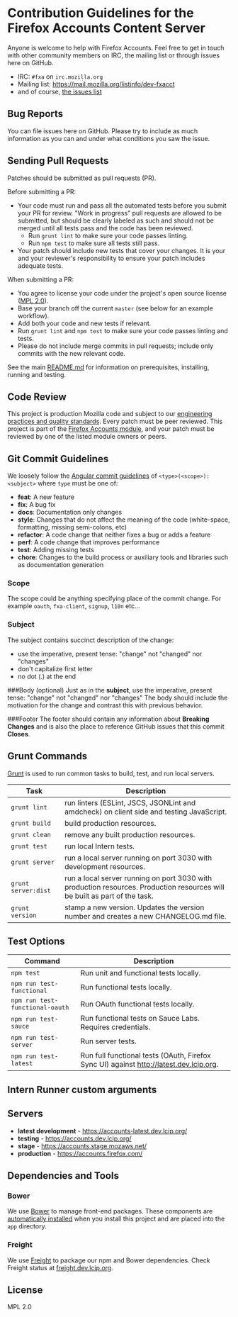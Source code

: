 # Contribution Guidelines for the Firefox Accounts Content Server

Anyone is welcome to help with Firefox Accounts. Feel free to get in touch with other community members on IRC, the
mailing list or through issues here on GitHub.

- IRC: `#fxa` on `irc.mozilla.org`
- Mailing list: <https://mail.mozilla.org/listinfo/dev-fxacct>
- and of course, [the issues list](https://github.com/mozilla/fxa-content-server/issues)

## Bug Reports ##

You can file issues here on GitHub. Please try to include as much information as you can and under what conditions
you saw the issue.

## Sending Pull Requests ##

Patches should be submitted as pull requests (PR).

Before submitting a PR:
- Your code must run and pass all the automated tests before you submit your PR for review. "Work in progress" pull requests are allowed to be submitted, but should be clearly labeled as such and should not be merged until all tests pass and the code has been reviewed. 
  - Run `grunt lint` to make sure your code passes linting.
  - Run `npm test` to make sure all tests still pass.
- Your patch should include new tests that cover your changes. It is your and your reviewer's responsibility to ensure your patch includes adequate tests.

When submitting a PR:
- You agree to license your code under the project's open source license ([MPL 2.0](/LICENSE)).
- Base your branch off the current `master` (see below for an example workflow).
- Add both your code and new tests if relevant.
- Run `grunt lint` and `npm test` to make sure your code passes linting and tests.
- Please do not include merge commits in pull requests; include only commits with the new relevant code.

See the main [README.md](/README.md) for information on prerequisites, installing, running and testing.

## Code Review ##

This project is production Mozilla code and subject to our [engineering practices and quality standards](https://developer.mozilla.org/en-US/docs/Mozilla/Developer_guide/Committing_Rules_and_Responsibilities). Every patch must be peer reviewed. This project is part of the [Firefox Accounts module](https://wiki.mozilla.org/Modules/Other#Firefox_Accounts), and your patch must be reviewed by one of the listed module owners or peers. 

## Git Commit Guidelines

We loosely follow the [Angular commit guidelines](https://github.com/angular/angular.js/blob/master/CONTRIBUTING.md#type) of `<type>(<scope>): <subject>` where `type` must be one of:

* **feat**: A new feature
* **fix**: A bug fix
* **docs**: Documentation only changes
* **style**: Changes that do not affect the meaning of the code (white-space, formatting, missing
  semi-colons, etc)
* **refactor**: A code change that neither fixes a bug or adds a feature
* **perf**: A code change that improves performance
* **test**: Adding missing tests
* **chore**: Changes to the build process or auxiliary tools and libraries such as documentation
  generation

### Scope
The scope could be anything specifying place of the commit change. For example `oauth`,
`fxa-client`, `signup`, `l10n` etc...

### Subject
The subject contains succinct description of the change:

* use the imperative, present tense: "change" not "changed" nor "changes"
* don't capitalize first letter
* no dot (.) at the end

###Body (optional)
Just as in the **subject**, use the imperative, present tense: "change" not "changed" nor "changes"
The body should include the motivation for the change and contrast this with previous behavior.

###Footer
The footer should contain any information about **Breaking Changes** and is also the place to
reference GitHub issues that this commit **Closes**.

## Grunt Commands

[Grunt](http://gruntjs.com/) is used to run common tasks to build, test, and run local servers.

| Task | Description |
|------|-------------|
| `grunt lint` | run linters (ESLint, JSCS, JSONLint and amdcheck) on client side and testing JavaScript. |
| `grunt build` | build production resources. |
| `grunt clean` | remove any built production resources. |
| `grunt test` | run local Intern tests. |
| `grunt server` | run a local server running on port 3030 with development resources. |
| `grunt server:dist` | run a local server running on port 3030 with production resources. Production resources will be built as part of the task. |
| `grunt version` | stamp a new version. Updates the version number and creates a new CHANGELOG.md file. |

## Test Options

| Command | Description |
|------|-------------|
| `npm test` | Run unit and functional tests locally. |
| `npm run test-functional` | Run functional tests locally. |
| `npm run test-functional-oauth` | Run OAuth functional tests locally. |
| `npm run test-sauce` | Run functional tests on Sauce Labs. Requires credentials. |
| `npm run test-server` | Run server tests. |
| `npm run test-latest` | Run full functional tests (OAuth, Firefox Sync UI) against http://latest.dev.lcip.org. |

## Intern Runner custom arguments





## Servers

- **latest development** - https://accounts-latest.dev.lcip.org/
- **testing** - https://accounts.dev.lcip.org/
- **stage** - https://accounts.stage.mozaws.net/
- **production** - https://accounts.firefox.com/

## Dependencies and Tools

### Bower

We use [Bower](http://bower.io/) to manage front-end packages. These components are [automatically
installed](https://github.com/mozilla/fxa-content-server/blob/master/package.json#L7) when you install this project and are placed into the `app` directory.

### Freight
We use [Freight](https://github.com/vladikoff/freight) to package our npm and Bower dependencies.
Check Freight status at [freight.dev.lcip.org](https://freight.dev.lcip.org/).

## License

MPL 2.0
